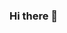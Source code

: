 ### Hi there 👋

<!--
**Abhijeet41/Abhijeet41** is a ✨ _special_ ✨ repository because its `README.md` (this file) appears on your GitHub profile.

Here are some ideas to get you started:

- 🔭 I’m currently working on Kotlin
- 🌱 I’m currently learning Jetpack Compose

[![Anurag's GitHub stats](https://github-readme-stats.vercel.app/api?username=Abhijeet41)](https://github.com/anuraghazra/github-readme-stats)

